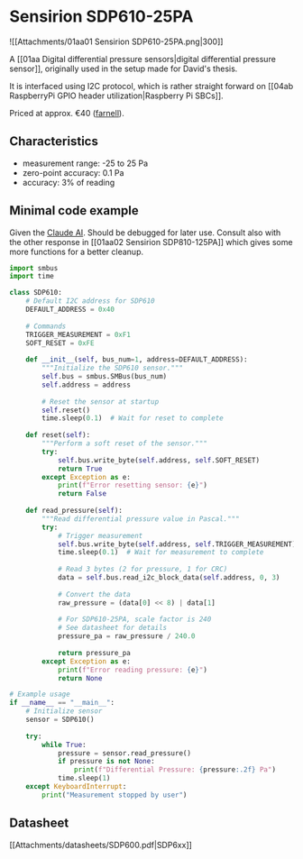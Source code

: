 # Sensirion SDP610-25PA

![[Attachments/01aa01 Sensirion SDP610-25PA.png|300]]

A [[01aa Digital differential pressure sensors|digital differential pressure sensor]], originally used in the setup made for David's thesis.

It is interfaced using I2C protocol, which is rather straight forward on [[04ab RaspberryPi GPIO header utilization|Raspberry Pi SBCs]].

Priced at approx. €40 ([farnell](https://cz.farnell.com/sensirion/sdp610-025pa/pressure-transducer-lin-25-to/dp/2085061)).
## Characteristics

- measurement range: -25 to 25 Pa
- zero-point accuracy: 0.1 Pa
- accuracy: 3% of reading

## Minimal code example
Given the [Claude AI](https://claude.ai/). Should be debugged for later use. Consult also with the other response in [[01aa02 Sensirion SDP810-125PA]] which gives some more functions for a better cleanup.
```python
import smbus
import time

class SDP610:
    # Default I2C address for SDP610
    DEFAULT_ADDRESS = 0x40
    
    # Commands
    TRIGGER_MEASUREMENT = 0xF1
    SOFT_RESET = 0xFE
    
    def __init__(self, bus_num=1, address=DEFAULT_ADDRESS):
        """Initialize the SDP610 sensor."""
        self.bus = smbus.SMBus(bus_num)
        self.address = address
        
        # Reset the sensor at startup
        self.reset()
        time.sleep(0.1)  # Wait for reset to complete
    
    def reset(self):
        """Perform a soft reset of the sensor."""
        try:
            self.bus.write_byte(self.address, self.SOFT_RESET)
            return True
        except Exception as e:
            print(f"Error resetting sensor: {e}")
            return False
    
    def read_pressure(self):
        """Read differential pressure value in Pascal."""
        try:
            # Trigger measurement
            self.bus.write_byte(self.address, self.TRIGGER_MEASUREMENT)
            time.sleep(0.1)  # Wait for measurement to complete
            
            # Read 3 bytes (2 for pressure, 1 for CRC)
            data = self.bus.read_i2c_block_data(self.address, 0, 3)
            
            # Convert the data
            raw_pressure = (data[0] << 8) | data[1]
            
            # For SDP610-25PA, scale factor is 240
            # See datasheet for details
            pressure_pa = raw_pressure / 240.0
            
            return pressure_pa
        except Exception as e:
            print(f"Error reading pressure: {e}")
            return None

# Example usage
if __name__ == "__main__":
    # Initialize sensor
    sensor = SDP610()
    
    try:
        while True:
            pressure = sensor.read_pressure()
            if pressure is not None:
                print(f"Differential Pressure: {pressure:.2f} Pa")
            time.sleep(1)
    except KeyboardInterrupt:
        print("Measurement stopped by user")
```

## Datasheet

[[Attachments/datasheets/SDP600.pdf|SDP6xx]]

